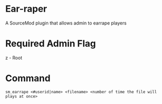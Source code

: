 # Ear-raper
A SourceMod plugin that allows admin to earrape players
# Required Admin Flag
z - Root
# Command
```
sm_earrape <#userid|name> <filename> <number of time the file will plays at once>
```